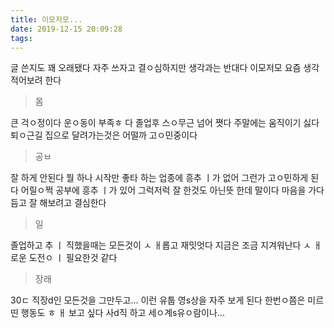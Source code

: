 ```yaml
---
title: 이모저모...
date: 2019-12-15 20:09:28
tags:
---
```

글 쓴지도 꽤 오래됐다
자주 쓰자고 결ㅇ심하지만 생각과는 반대다
이모저모 요즘 생각 적어보려 한다

> 몸

큰 걱ㅇ정이다
운ㅇ동이 부족ㅎ 다
졸업후 스ㅇ무근 넘어 쪗다
주말에는 움직이기 싫다
퇴ㅇ근길 집으로 달려가는것은 어떨까 고ㅇ민중이다

> 공ㅂ

잘 하게 안된다
뭘 하나 시작만 좋타
하는 업종에 흥추 ㅣ가 없어 그런가 고ㅇ민하게 된다
어릴ㅇ쩍 공부에 흥추 ㅣ가 있어 그럭저럭 잘 한것도 아닌뜻 한데 말이다
마음을 가다듬고 잘 해보려고 결심한다


> 일

졸업하고 추 ㅣ 직했을때는 모든것이 ㅅ ㅐ롭고 재밋엇다
지금은 조금 지겨워난다
ㅅ ㅐ 로운 도전ㅇ ㅣ 필요한것 같다


> 장래

30ㄷ  직장d인 모든것을 그만두고...
이런 유툽 영s상을 자주 보게 된다
한번ㅇ쯤은 미르띤 행동도 ㅎ ㅐ 보고 싶다
사d직 하고 세ㅇ계s유ㅇ람이나...







